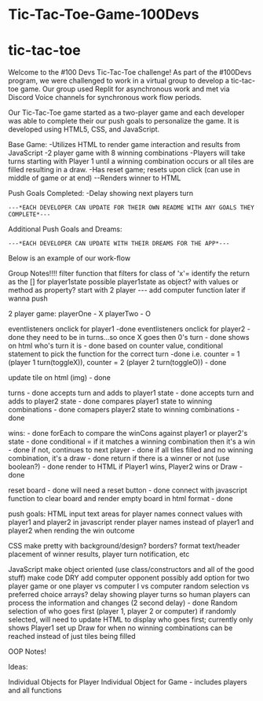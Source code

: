 # Tic-Tac-Toe-Game-100Devs
# tic-tac-toe

Welcome to the #100 Devs Tic-Tac-Toe challenge! As part of the #100Devs program, we were challenged to work in a virtual group to develop a tic-tac-toe game. Our group used Replit for asynchronous work and met via Discord Voice channels for synchronous work flow periods.

Our Tic-Tac-Toe game started as a two-player game and each developer was able to complete their our push goals to personalize the game. It is developed using HTML5, CSS, and JavaScript. 

Base Game:
    -Utilizes HTML to render game interaction and results from JavaScript
    -2 player game with 8 winning combinations
    -Players will take turns starting with Player 1 until a winning combination occurs or all tiles are filled resulting in a draw.
    -Has reset game; resets upon click (can use in middle of game or at end)
    --Renders winner to HTML

Push Goals Completed:
    -Delay showing next players turn

    ---*EACH DEVELOPER CAN UPDATE FOR THEIR OWN README WITH ANY GOALS THEY COMPLETE*---

Additional Push Goals and Dreams:

    ---*EACH DEVELOPER CAN UPDATE WITH THEIR DREAMS FOR THE APP*---



Below is an example of our work-flow

Group Notes!!!!
filter function that filters for class of 'x'= identify the return as the [] for player1state
possible player1state as object? with values or method as property?
start with 2 player --- add computer function later if wanna push

2 player game:
playerOne - X
playerTwo - O

eventlisteners onclick for player1 -done
eventlisteners onclick for player2 -done
they need to be in turns...so once X goes then 0's turn - done
shows on html who's turn it is - done
  based on counter value, conditional statement to pick the function for the correct turn -done
  i.e. counter = 1 (player 1 turn(toggleX)), counter = 2 (player 2 turn(toggleO)) - done

update tile on html (img) - done

turns - done
  accepts turn and adds to player1 state - done
  accepts turn and adds to player2 state - done
  compares player1 state to winning combinations - done
  comapers player2 state to winning combinations - done

wins: - done
  forEach to compare the winCons against player1 or player2's state - done
    conditional = if it matches a winning combination then it's a win  - done
    if not, continues to next player - done
    if all tiles filled and no winning combination, it's a draw - done
    return if there is a winner or not (use boolean?) - done
  render to HTML if Player1 wins, Player2 wins or Draw - done

reset board - done 
  will need a reset button - done
  connect with javascript function to clear board and render empty board in html format - done

push goals:
  HTML
    input text areas for player names
    connect values with player1 and player2 in javascript
    render player names instead of player1 and player2 when rending the win outcome

  CSS
    make pretty with background/design? borders?
    format text/header
    placement of winner results, player turn notification, etc

  JavaScript
    make object oriented (use class/constructors and all of the good stuff)
    make code DRY
    add computer opponent
      possibly add option for two player game or one player vs computer
      I vs computer random selection vs preferred choice arrays?
      delay showing player turns so human players can process the information and changes (2 second delay) - done
      Random selection of who goes first (player 1, player 2 or computer)
        if randomly selected, will need to update HTML to display who goes first; currently only shows Player1
      set up Draw for when no winning combinations can be reached instead of just tiles being filled

OOP Notes!

Ideas:

Individual Objects for Player
Individual Object for Game - includes players and all functions
